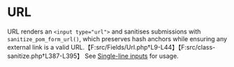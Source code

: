 # URL

URL renders an `<input type="url">` and sanitises submissions with `sanitize_pom_form_url()`, which preserves hash anchors while ensuring any external link is a valid URL.【F:src/Fields/Url.php†L9-L44】【F:src/class-sanitize.php†L387-L395】 See [Single-line inputs](../fields.md#single-line-inputs) for usage.
